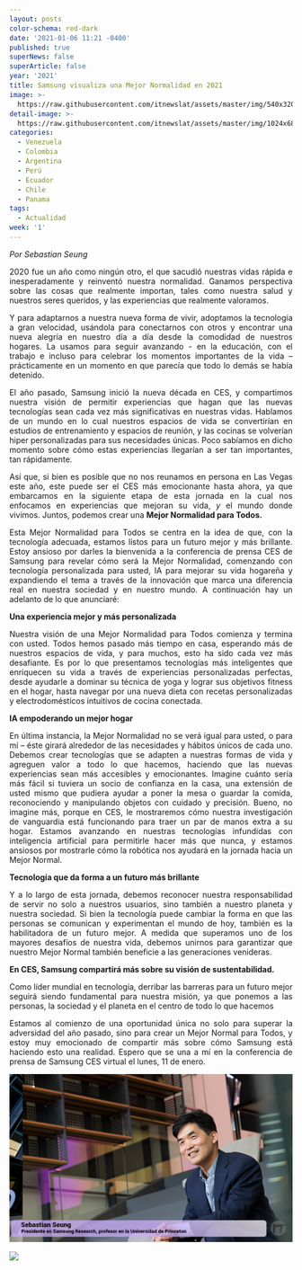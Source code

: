 ```yaml
---
layout: posts
color-schema: red-dark
date: '2021-01-06 11:21 -0400'
published: true
superNews: false
superArticle: false
year: '2021'
title: Samsung visualiza una Mejor Normalidad en 2021
image: >-
  https://raw.githubusercontent.com/itnewslat/assets/master/img/540x320/Sebastian-Seung-p.jpg
detail-image: >-
  https://raw.githubusercontent.com/itnewslat/assets/master/img/1024x680/Sebastian-Seung-g.jpg
categories:
  - Venezuela
  - Colombia
  - Argentina
  - Perú
  - Ecuador
  - Chile
  - Panama
tags:
  - Actualidad
week: '1'
---
```

<p style="text-align: justify;"><em>Por Sebastian Seung</em></p>
<p style="text-align: justify;">2020 fue un año como ningún otro, el que sacudió nuestras vidas rápida e inesperadamente y reinventó nuestra normalidad. Ganamos perspectiva sobre las cosas que realmente importan, tales como nuestra salud y nuestros seres queridos, y las experiencias que realmente valoramos.</p>
<p style="text-align: justify;">Y para adaptarnos a nuestra nueva forma de vivir, adoptamos la tecnología a gran velocidad, usándola para conectarnos con otros y encontrar una nueva alegría en nuestro día a día desde la comodidad de nuestros hogares. La usamos para seguir avanzando - en la educación, con el trabajo e incluso para celebrar los momentos importantes de la vida – prácticamente en un momento en que parecía que todo lo demás se había detenido.</p>
<p style="text-align: justify;">El año pasado, Samsung inició la nueva década en CES, y compartimos nuestra visión de permitir experiencias que hagan que las nuevas tecnologías sean cada vez más significativas en nuestras vidas. Hablamos de un mundo en lo cual nuestros espacios de vida se convertirían en estudios de entrenamiento y espacios de reunión, y las cocinas se volverían hiper personalizadas para sus necesidades únicas. Poco sabíamos en dicho momento sobre cómo estas experiencias llegarían a ser tan importantes, tan rápidamente.</p>
<p style="text-align: justify;">Así que, si bien es posible que no nos reunamos en persona en Las Vegas este año, este puede ser el CES más emocionante hasta ahora, ya que embarcamos en la siguiente etapa de esta jornada en la cual nos enfocamos en experiencias que mejoran su vida, <em>y</em> el mundo donde vivimos. Juntos, podemos crear una <strong>Mejor Normalidad para Todos.</strong></p>
<p style="text-align: justify;">Esta Mejor Normalidad para Todos se centra en la idea de que, con la tecnología adecuada, estamos listos para un futuro mejor y más brillante. Estoy ansioso por darles la bienvenida a la conferencia de prensa CES de Samsung para revelar cómo será la Mejor Normalidad, comenzando con tecnología personalizada para usted, IA para mejorar su vida hogareña y expandiendo el tema a través de la innovación que marca una diferencia real en nuestra sociedad y en nuestro mundo. A continuación hay un adelanto de lo que anunciaré:</p>
<p style="text-align: justify;"><strong>Una experiencia mejor y más personalizada</strong></p>
<p style="text-align: justify;">Nuestra visión de una Mejor Normalidad para Todos comienza y termina con usted. Todos hemos pasado más tiempo en casa, esperando más de nuestros espacios de vida, y para muchos, esto ha sido cada vez más desafiante. Es por lo que presentamos tecnologías más inteligentes que enriquecen su vida a través de experiencias personalizadas perfectas, desde ayudarle a dominar su técnica de yoga y lograr sus objetivos fitness en el hogar, hasta navegar por una nueva dieta con recetas personalizadas y electrodomésticos intuitivos de cocina conectada.</p>
<p style="text-align: justify;"><strong>IA empoderando un mejor hogar </strong></p>
<p style="text-align: justify;">En última instancia, la Mejor Normalidad no se verá igual para usted, o para mí – éste girará alrededor de las necesidades y hábitos únicos de cada uno. Debemos crear tecnologías que se adapten a nuestras formas de vida y agreguen valor a todo lo que hacemos, haciendo que las nuevas experiencias sean más accesibles y emocionantes. Imagine cuánto sería más fácil si tuviera un socio de confianza en la casa, una extensión de usted mismo que pudiera ayudar a poner la mesa o guardar la comida, reconociendo y manipulando objetos con cuidado y precisión. Bueno, no imagine más, porque en CES, le mostraremos cómo nuestra investigación de vanguardia está funcionando para traer un par de manos extra a su hogar. Estamos avanzando en nuestras tecnologías infundidas con inteligencia artificial para permitirle hacer más que nunca, y estamos ansiosos por mostrarle cómo la robótica nos ayudará en la jornada hacia un Mejor Normal.</p>
<p style="text-align: justify;"><strong>Tecnología que da forma a un futuro más brillante</strong></p>
<p style="text-align: justify;">Y a lo largo de esta jornada, debemos reconocer nuestra responsabilidad de servir no solo a nuestros usuarios, sino también a nuestro planeta y nuestra sociedad. Si bien la tecnología puede cambiar la forma en que las personas se comunican y experimentan el mundo de hoy, también es la habilitadora de un futuro mejor. A medida que superamos uno de los mayores desafíos de nuestra vida, debemos unirnos para garantizar que nuestro Mejor Normal también beneficie a las generaciones venideras.</p>
<p style="text-align: justify;"><strong>En CES, Samsung compartirá más sobre su visión de sustentabilidad.</strong></p>
<p style="text-align: justify;">Como líder mundial en tecnología, derribar las barreras para un futuro mejor seguirá siendo fundamental para nuestra misión, ya que ponemos a las personas, la sociedad y el planeta en el centro de todo lo que hacemos</p>
<p style="text-align: justify;">Estamos al comienzo de una oportunidad única no solo para superar la adversidad del año pasado, sino para crear un Mejor Normal para Todos, y estoy muy emocionado de compartir más sobre cómo Samsung está haciendo esto una realidad. Espero que se una a mí en la conferencia de prensa de Samsung CES virtual el lunes, 11 de enero.</p>

![](https://raw.githubusercontent.com/itnewslat/assets/master/img/540x320/Sebastian-Seung-p.jpg)


<img src="https://tracker.metricool.com/c3po.jpg?hash=56f88a41e39ab42c063cc51676587a04"/>